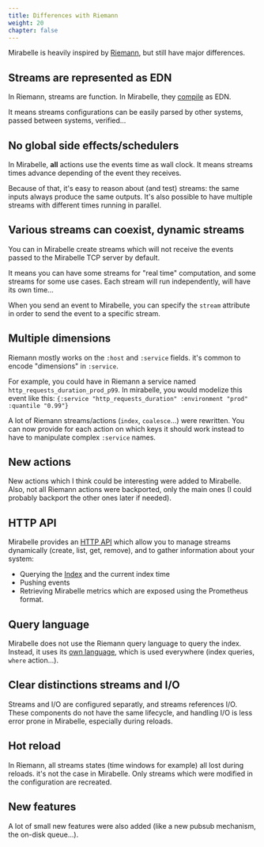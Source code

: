 ```yaml
---
title: Differences with Riemann
weight: 20
chapter: false
---
```


Mirabelle is heavily inspired by [Riemann](riemann.io), but still have major differences.

## Streams are represented as EDN

In Riemann, streams are function. In Mirabelle, they [compile](/howto/stream/#edn-representation-and-compilation) as EDN.

It means streams configurations can be easily parsed by other systems, passed between systems, verified...

## No global side effects/schedulers

In Mirabelle, **all** actions use the events time as wall clock. It means streams times advance depending of the event they receives.

Because of that, it's easy to reason about (and test) streams: the same inputs always produce the same outputs. It's also possible to have multiple streams with different times running in parallel.

## Various streams can coexist, dynamic streams

You can in Mirabelle create streams which will not receive the events passed to the Mirabelle TCP server by default.

It means you can have some streams for "real time" computation, and some streams for some use cases. Each stream will run independently, will have its own time...

When you send an event to Mirabelle, you can specify the `stream` attribute in order to send the event to a specific stream.

## Multiple dimensions

Riemann mostly works on the `:host` and `:service` fields. it's common to encode "dimensions" in `:service`.

For example, you could have in Riemann a service named `http_requests_duration_prod_p99`. In mirabelle, you would modelize this event like this: `{:service "http_requests_duration" :environment "prod" :quantile "0.99"}`

A lot of Riemann streams/actions (`index`, `coalesce`...) were rewritten. You can now provide for each action on which keys it should work instead to have to manipulate complex `:service` names.

## New actions

New actions which I think could be interesting were added to Mirabelle. Also, not all Riemann actions were backported, only the main ones (I could probably backport the other ones later if needed).

## HTTP API

Mirabelle provides an [HTTP API](/api) which allow you to manage streams dynamically (create, list, get, remove), and to gather information about your system:

- Querying the [Index](/howto/index/) and the current index time
- Pushing events
- Retrieving Mirabelle metrics which are exposed using the Prometheus format.

## Query language

Mirabelle does not use the Riemann query language to query the index. Instead, it uses its [own language](/howto/stream/#filtering-events), which is used everywhere (index queries, `where` action...).

## Clear distinctions streams and I/O

Streams and I/O are configured separatly, and streams references I/O. These components do not have the same lifecycle, and handling I/O is less error prone in Mirabelle, especially during reloads.

## Hot reload

In Riemann, all streams states (time windows for example) all lost during reloads. it's not the case in Mirabelle. Only streams which were modified in the configuration are recreated.

## New features

A lot of small new features were also added (like a new pubsub mechanism, the on-disk queue...).
